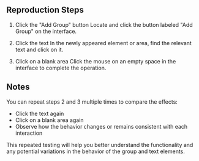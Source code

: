 ## Reproduction Steps

1. Click the "Add Group" button
   Locate and click the button labeled "Add Group" on the interface.

2. Click the text
   In the newly appeared element or area, find the relevant text and click on it.

3. Click on a blank area
   Click the mouse on an empty space in the interface to complete the operation.

## Notes
You can repeat steps 2 and 3 multiple times to compare the effects:
- Click the text again
- Click on a blank area again
- Observe how the behavior changes or remains consistent with each interaction

This repeated testing will help you better understand the functionality and any potential variations in the behavior of the group and text elements.
